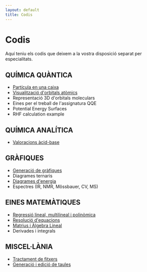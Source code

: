 ```yaml
---
layout: default
title: Codis
---
```


# **Codis**

Aquí teniu els codis que deixem a la vostra disposició separat per especialitats.

## **QUÍMICA QUÀNTICA**
- [Partícula en una caixa](codis/part_caixa.md)
- [Visualització d'orbitals atòmics](codis/orb_atom.md)
- Representació 3D d'orbitals moleculars
- Eines per el treball de l'assignatura QQE
- Potential Energy Surfaces
- RHF calculation example

<!-- ## **CINÈTICA QUÍMICA**
- Material Sergei (modelatge d'una reacció cinètica, com graficar-ho, fer gif?) -->

## **QUÍMICA ANALÍTICA**
- [Valoracions àcid-base](codis/valoracions.md)

<!-- ## **BIOCOSES**
- Preguntem que fan els de bio/ambientals (COMPBIOLAB)
- Esperem als TFGs de'n Miquel a veure si poden encarar a trobar alguna cosa de Python -->

## **GRÀFIQUES**
- [Generació de gràfiques](codis/grafiques.md)
- Diagrames ternaris
- [Diagrames d'energia](codis/diagrames_energies.md)
- Espectres (IR, NMR, Môssbauer, CV, MS)

## **EINES MATEMÀTIQUES**
- [Regressió lineal, multilineal i polinòmica](codis/regresions.md)
- [Resolució d'equacions](codis/res_eq.md)
- [Matrius i Àlgebra Lineal](codis/matrius.md)
- Derivades i integrals

## **MISCEL·LÀNIA**
- [Tractament de fitxers](codis/fitxers.md)
- [Generació i edició de taules](codis/taules.md)
